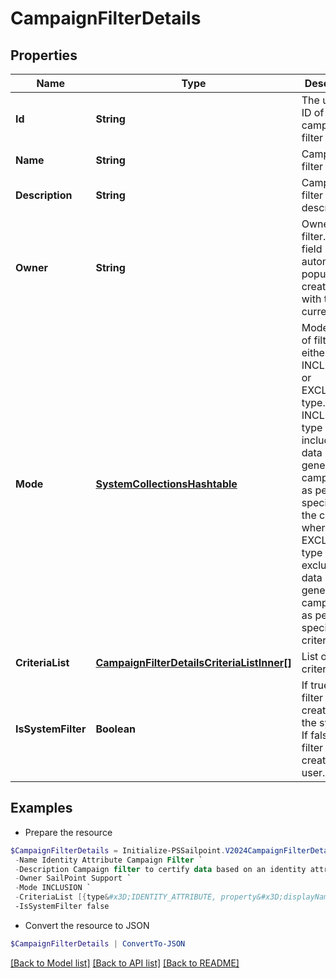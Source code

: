 # CampaignFilterDetails
## Properties

Name | Type | Description | Notes
------------ | ------------- | ------------- | -------------
**Id** | **String** | The unique ID of the campaign filter | 
**Name** | **String** | Campaign filter name. | 
**Description** | **String** | Campaign filter description. | [optional] 
**Owner** | **String** | Owner of the filter. This field automatically populates at creation time with the current user. | 
**Mode** | [**SystemCollectionsHashtable**](.md) | Mode/type of filter, either the INCLUSION or EXCLUSION type. The INCLUSION type includes the data in generated campaigns  as per specified in the criteria, whereas the EXCLUSION type excludes the data in generated campaigns as per specified in criteria. | 
**CriteriaList** | [**CampaignFilterDetailsCriteriaListInner[]**](CampaignFilterDetailsCriteriaListInner.md) | List of criteria. | [optional] 
**IsSystemFilter** | **Boolean** | If true, the filter is created by the system. If false, the filter is created by a user. | [default to $false]

## Examples

- Prepare the resource
```powershell
$CampaignFilterDetails = Initialize-PSSailpoint.V2024CampaignFilterDetails  -Id 5ec18cef39020d6fd7a60ad3970aba61 `
 -Name Identity Attribute Campaign Filter `
 -Description Campaign filter to certify data based on an identity attribute&#39;s specified property. `
 -Owner SailPoint Support `
 -Mode INCLUSION `
 -CriteriaList [{type&#x3D;IDENTITY_ATTRIBUTE, property&#x3D;displayName, value&#x3D;support, operation&#x3D;CONTAINS, negateResult&#x3D;false, shortCircuit&#x3D;false, recordChildMatches&#x3D;false, id&#x3D;null, suppressMatchedItems&#x3D;false, children&#x3D;null}] `
 -IsSystemFilter false
```

- Convert the resource to JSON
```powershell
$CampaignFilterDetails | ConvertTo-JSON
```

[[Back to Model list]](../README.md#documentation-for-models) [[Back to API list]](../README.md#documentation-for-api-endpoints) [[Back to README]](../README.md)

